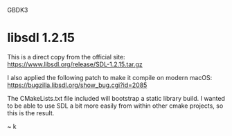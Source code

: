 GBDK3

libsdl 1.2.15
=============

This is a direct copy from the official site:
https://www.libsdl.org/release/SDL-1.2.15.tar.gz

I also applied the following patch to make it compile on modern macOS:
https://bugzilla.libsdl.org/show_bug.cgi?id=2085

The CMakeLists.txt file included will bootstrap a static library build.  I wanted to be able to use SDL a bit more easily from within other cmake projects, so this is the result.  

~ k


